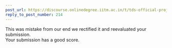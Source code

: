 ```yaml
---
post_url: https://discourse.onlinedegree.iitm.ac.in/t/tds-official-project1-discrepencies/171141/231
reply_to_post_number: 214
---
```

This was mistake from our end we rectified it and reevaluated your submission.  
Your submission has a good score.